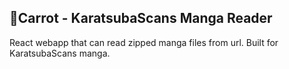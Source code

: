 ## 🥕Carrot - KaratsubaScans Manga Reader

React webapp that can read zipped manga files from url. Built for KaratsubaScans manga.
